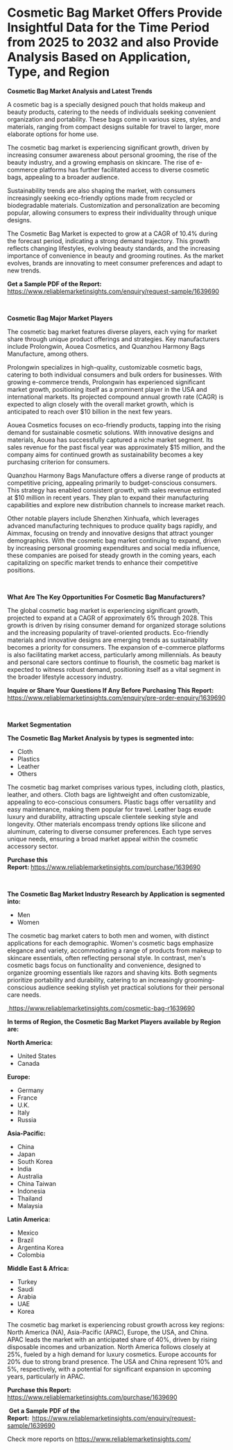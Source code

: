 <p><h1>Cosmetic Bag Market Offers Provide Insightful Data for the Time Period from 2025 to 2032 and also Provide Analysis Based on Application, Type, and Region</h1></p><p><strong>Cosmetic Bag Market Analysis and Latest Trends</strong></p>
<p><p>A cosmetic bag is a specially designed pouch that holds makeup and beauty products, catering to the needs of individuals seeking convenient organization and portability. These bags come in various sizes, styles, and materials, ranging from compact designs suitable for travel to larger, more elaborate options for home use. </p><p>The cosmetic bag market is experiencing significant growth, driven by increasing consumer awareness about personal grooming, the rise of the beauty industry, and a growing emphasis on skincare. The rise of e-commerce platforms has further facilitated access to diverse cosmetic bags, appealing to a broader audience. </p><p>Sustainability trends are also shaping the market, with consumers increasingly seeking eco-friendly options made from recycled or biodegradable materials. Customization and personalization are becoming popular, allowing consumers to express their individuality through unique designs. </p><p>The Cosmetic Bag Market is expected to grow at a CAGR of 10.4% during the forecast period, indicating a strong demand trajectory. This growth reflects changing lifestyles, evolving beauty standards, and the increasing importance of convenience in beauty and grooming routines. As the market evolves, brands are innovating to meet consumer preferences and adapt to new trends.</p></p>
<p><strong>Get a Sample PDF of the Report:&nbsp;</strong> <a href="https://www.reliablemarketinsights.com/enquiry/request-sample/1639690?utm_campaign=3206&utm_medium=2&utm_source=Github&utm_content=ia&utm_term=05042025&utm_id=cosmetic-bag">https://www.reliablemarketinsights.com/enquiry/request-sample/1639690</a></p>
<p>&nbsp;</p>
<p><strong>Cosmetic Bag Major Market Players</strong></p>
<p><p>The cosmetic bag market features diverse players, each vying for market share through unique product offerings and strategies. Key manufacturers include Prolongwin, Aouea Cosmetics, and Quanzhou Harmony Bags Manufacture, among others.</p><p>Prolongwin specializes in high-quality, customizable cosmetic bags, catering to both individual consumers and bulk orders for businesses. With growing e-commerce trends, Prolongwin has experienced significant market growth, positioning itself as a prominent player in the USA and international markets. Its projected compound annual growth rate (CAGR) is expected to align closely with the overall market growth, which is anticipated to reach over $10 billion in the next few years.</p><p>Aouea Cosmetics focuses on eco-friendly products, tapping into the rising demand for sustainable cosmetic solutions. With innovative designs and materials, Aouea has successfully captured a niche market segment. Its sales revenue for the past fiscal year was approximately $15 million, and the company aims for continued growth as sustainability becomes a key purchasing criterion for consumers.</p><p>Quanzhou Harmony Bags Manufacture offers a diverse range of products at competitive pricing, appealing primarily to budget-conscious consumers. This strategy has enabled consistent growth, with sales revenue estimated at $10 million in recent years. They plan to expand their manufacturing capabilities and explore new distribution channels to increase market reach.</p><p>Other notable players include Shenzhen Xinhuafa, which leverages advanced manufacturing techniques to produce quality bags rapidly, and Aimmax, focusing on trendy and innovative designs that attract younger demographics. With the cosmetic bag market continuing to expand, driven by increasing personal grooming expenditures and social media influence, these companies are poised for steady growth in the coming years, each capitalizing on specific market trends to enhance their competitive positions.</p></p>
<p>&nbsp;</p>
<p><strong>What Are The Key Opportunities For Cosmetic Bag Manufacturers?</strong></p>
<p><p>The global cosmetic bag market is experiencing significant growth, projected to expand at a CAGR of approximately 6% through 2028. This growth is driven by rising consumer demand for organized storage solutions and the increasing popularity of travel-oriented products. Eco-friendly materials and innovative designs are emerging trends as sustainability becomes a priority for consumers. The expansion of e-commerce platforms is also facilitating market access, particularly among millennials. As beauty and personal care sectors continue to flourish, the cosmetic bag market is expected to witness robust demand, positioning itself as a vital segment in the broader lifestyle accessory industry.</p></p>
<p><strong>Inquire or Share Your Questions If Any Before Purchasing This Report:</strong> <a href="https://www.reliablemarketinsights.com/enquiry/pre-order-enquiry/1639690?utm_campaign=3206&utm_medium=2&utm_source=Github&utm_content=ia&utm_term=05042025&utm_id=cosmetic-bag">https://www.reliablemarketinsights.com/enquiry/pre-order-enquiry/1639690</a></p>
<p>&nbsp;</p>
<p><strong>Market Segmentation</strong></p>
<p><strong>The Cosmetic Bag Market Analysis by types is segmented into:</strong></p>
<p><ul><li>Cloth</li><li>Plastics</li><li>Leather</li><li>Others</li></ul></p>
<p><p>The cosmetic bag market comprises various types, including cloth, plastics, leather, and others. Cloth bags are lightweight and often customizable, appealing to eco-conscious consumers. Plastic bags offer versatility and easy maintenance, making them popular for travel. Leather bags exude luxury and durability, attracting upscale clientele seeking style and longevity. Other materials encompass trendy options like silicone and aluminum, catering to diverse consumer preferences. Each type serves unique needs, ensuring a broad market appeal within the cosmetic accessory sector.</p></p>
<p><strong>Purchase this Report:&nbsp;</strong><a href="https://www.reliablemarketinsights.com/purchase/1639690?utm_campaign=3206&utm_medium=2&utm_source=Github&utm_content=ia&utm_term=05042025&utm_id=cosmetic-bag">https://www.reliablemarketinsights.com/purchase/1639690</a></p>
<p>&nbsp;</p>
<p><strong>The Cosmetic Bag Market Industry Research by Application is segmented into:</strong></p>
<p><ul><li>Men</li><li>Women</li></ul></p>
<p><p>The cosmetic bag market caters to both men and women, with distinct applications for each demographic. Women's cosmetic bags emphasize elegance and variety, accommodating a range of products from makeup to skincare essentials, often reflecting personal style. In contrast, men's cosmetic bags focus on functionality and convenience, designed to organize grooming essentials like razors and shaving kits. Both segments prioritize portability and durability, catering to an increasingly grooming-conscious audience seeking stylish yet practical solutions for their personal care needs.</p></p>
<p><a href="https://www.reliablemarketinsights.com/cosmetic-bag-r1639690?utm_campaign=3206&utm_medium=2&utm_source=Github&utm_content=ia&utm_term=05042025&utm_id=cosmetic-bag">&nbsp;https://www.reliablemarketinsights.com/cosmetic-bag-r1639690</a></p>
<p><strong>In terms of Region, the Cosmetic Bag Market Players available by Region are:</strong></p>
<p>
    <p> <strong> North America: </strong>
        <ul>
            <li>United States</li>
            <li>Canada</li>
        </ul>
        </p> 
    <p> <strong> Europe: </strong>
        <ul>
            <li>Germany</li>
            <li>France</li>
            <li>U.K.</li>
            <li>Italy</li>
            <li>Russia</li>
        </ul>
        </p> 
    <p> <strong> Asia-Pacific: </strong>
        <ul>
            <li>China</li>
            <li>Japan</li>
            <li>South Korea</li>
            <li>India</li>
            <li>Australia</li>
            <li>China Taiwan</li>
            <li>Indonesia</li>
            <li>Thailand</li>
            <li>Malaysia</li>
        </ul>
        </p> 
    <p> <strong> Latin America: </strong>
        <ul>
            <li>Mexico</li>
            <li>Brazil</li>
            <li>Argentina Korea</li>
            <li>Colombia</li>
        </ul>
        </p> 
    <p> <strong> Middle East & Africa: </strong>
        <ul>
            <li>Turkey</li>
            <li>Saudi</li>
            <li>Arabia</li>
            <li>UAE</li>
            <li>Korea</li>
        </ul>
    </p>
    </p>
<p><p>The cosmetic bag market is experiencing robust growth across key regions: North America (NA), Asia-Pacific (APAC), Europe, the USA, and China. APAC leads the market with an anticipated share of 40%, driven by rising disposable incomes and urbanization. North America follows closely at 25%, fueled by a high demand for luxury cosmetics. Europe accounts for 20% due to strong brand presence. The USA and China represent 10% and 5%, respectively, with a potential for significant expansion in upcoming years, particularly in APAC.</p></p>
<p><strong>Purchase this Report: </strong><a href="https://www.reliablemarketinsights.com/purchase/1639690?utm_campaign=3206&utm_medium=2&utm_source=Github&utm_content=ia&utm_term=05042025&utm_id=cosmetic-bag">https://www.reliablemarketinsights.com/purchase/1639690</a></p>
<p>&nbsp;<strong>Get a Sample PDF of the Report:&nbsp;&nbsp;</strong><a href="https://www.reliablemarketinsights.com/enquiry/request-sample/1639690?utm_campaign=3206&utm_medium=2&utm_source=Github&utm_content=ia&utm_term=05042025&utm_id=cosmetic-bag">https://www.reliablemarketinsights.com/enquiry/request-sample/1639690</a></p>
<p><strong></strong></p>
<p>Check more reports on <a href="https://www.reliablemarketinsights.com/?utm_campaign=3206&utm_medium=2&utm_source=Github&utm_content=ia&utm_term=05042025&utm_id=cosmetic-bag">https://www.reliablemarketinsights.com/</a></p>